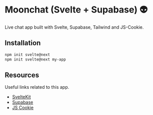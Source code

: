 
# Moonchat (Svelte + Supabase) 👽

Live chat app built with Svelte, Supabase, Tailwind and JS-Cookie.


## Installation

```bash
npm init svelte@next
npm init svelte@next my-app
```
    
## Resources

Useful links related to this app. 

- [SvelteKit](https://kit.svelte.dev/)
- [Supabase](https://supabase.com/)
- [JS Cookie](https://github.com/js-cookie/js-cookie)


